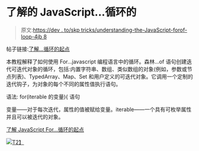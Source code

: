 # 了解的 JavaScript...循环的

> 原文:[https://dev . to/skp tricks/understanding-the-JavaScript-forof-loop-4jb 8](https://dev.to/skptricks/understanding-the-javascript-forof-loop-4jb8)

帖子链接:[了解...循环的起点](https://www.skptricks.com/2018/11/understanding-javascript-forof-loop.html)

本教程解释了如何使用 For...javascript 编程语言中的循环。森林...of 语句创建迭代可迭代对象的循环，包括:内置字符串、数组、类似数组的对象(例如，参数或节点列表)、TypedArray、Map、Set 和用户定义的可迭代对象。它调用一个定制的迭代钩子，为对象的每个不同的属性值执行语句。

语法:
for(iterable 的变量){
语句

变量——对于每次迭代，属性的值被赋给变量。iterable——一个具有可枚举属性并且可以被迭代的对象。

[了解 JavaScript For...循环的起点](https://www.skptricks.com/2018/11/understanding-javascript-forof-loop.html)

[![](../Images/cb66ba8473e216817c9a6f44a8a2cac7.png)T2】](https://res.cloudinary.com/practicaldev/image/fetch/s--qdEPG5iZ--/c_limit%2Cf_auto%2Cfl_progressive%2Cq_auto%2Cw_880/https://3.bp.blogspot.com/-grqYmn-3hqQ/W_OXepT1KQI/AAAAAAAACKM/7NAjmM-Ts5UvuXgGZRKwGkgH-o3IhFrSQCLcBGAs/s400/forof.png)